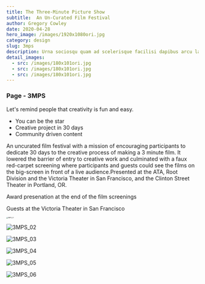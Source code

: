 ```yaml
---
title: The Three-Minute Picture Show
subtitle:  An Un-Curated Film Festival
author: Gregory Cowley
date: 2020-04-28
hero_image: /images/1920x1080ori.jpg
category: design
slug: 3mps
description: Urna sociosqu quam ad scelerisque facilisi dapibus arcu lacinia, nullam torquent lectus semper sem lacus rhoncus integer, cubilia consequat nibh dignissim mollis ipsum eu. Nisi fames semper dis id tellus ut, sociosqu integer sollicitudin fringilla senectus eros cum, ornare mi nibh tortor facilisi. Venenatis semper lacus sagittis suspendisse sem tincidunt dolor fames, ad natoque sociis magna a tempus aptent curabitur proin, porta ipsum elementum hendrerit duis cras euismod.
detail_images: 
  - src: /images/180x101ori.jpg
  - src: /images/180x101ori.jpg
  - src: /images/180x101ori.jpg
---
```


### Page - 3MPS

Let's remind people that creativity is fun and easy.

- You can be the star
- Creative project in 30 days
- Community driven content

An uncurated film festival with a mission of encouraging participants to dedicate 30 days to the creative process of making a 3 minute film. It lowered the barrier of entry to creative work and culminated with a faux red-carpet screening where participants and guests could see the films on the big-screen in front of a live audience.Presented at the ATA, Root Division and the Victoria Theater in San Francisco, and the Clinton Street Theater in Portland, OR.

Award presenation at the end of the film screenings

Guests at the Victoria Theater in San Francisco


<img src="3MPS_01-0528795.jpg" alt="3MPS_01" style="zoom:25%;" />

![3MPS_02](3MPS_02-0528795.jpg)

![3MPS_03](3MPS_03-0528795.jpg)

![3MPS_04](3MPS_04-0528795.jpg)

![3MPS_05](3MPS_05-0528795.jpg)

![3MPS_06](3MPS_06-0528795.jpg)



